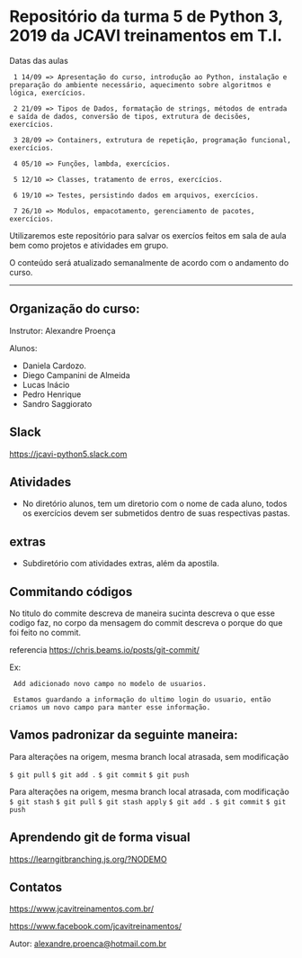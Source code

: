 Repositório da turma 5 de Python 3, 2019 da JCAVI treinamentos em T.I.
======================================================================
Datas das aulas

     1 14/09 => Apresentação do curso, introdução ao Python, instalação e preparação do ambiente necessário, aquecimento sobre algoritmos e lógica, exercícios.

     2 21/09 => Tipos de Dados, formatação de strings, métodos de entrada e saída de dados, conversão de tipos, extrutura de decisões, exercícios.

     3 28/09 => Containers, extrutura de repetição, programação funcional, exercícios.

     4 05/10 => Funções, lambda, exercícios.

     5 12/10 => Classes, tratamento de erros, exercícios.

     6 19/10 => Testes, persistindo dados em arquivos, exercícios.

     7 26/10 => Modulos, empacotamento, gerenciamento de pacotes, exercícios.

Utilizaremos este repositório para salvar os exercíos feitos em
sala de aula bem como projetos e atividades em grupo.


O conteúdo será atualizado semanalmente de acordo com o andamento do curso.

--------------------------------


Organização do curso:
--------------------

Instrutor: Alexandre Proença

Alunos:
- Daniela Cardozo.
- Diego Campanini de Almeida
- Lucas Inácio
- Pedro Henrique
- Sandro Saggiorato

Slack
---------
https://jcavi-python5.slack.com


Atividades
----------

- No diretório alunos, tem um diretorio com o nome de cada aluno, todos os exercícios devem ser submetidos 
dentro de suas respectivas pastas.

extras
-------
- Subdiretório com atividades extras, além da apostila.

 
Commitando códigos
------------------
No titulo do commite descreva de maneira sucinta descreva o que esse codigo faz, no corpo da mensagem do commit descreva o porque do que foi feito no commit.

referencia https://chris.beams.io/posts/git-commit/

Ex:

     Add adicionado novo campo no modelo de usuarios.

     Estamos guardando a informação do ultimo login do usuario, então criamos um novo campo para manter esse informação.

Vamos padronizar da seguinte maneira:
--------------
Para alterações na origem, mesma branch local atrasada, sem modificação

`$ git pull`
`$ git add .`
`$ git commit`
`$ git push`


Para alterações na origem, mesma branch local atrasada, com modificação
`$ git stash`
`$ git pull`
`$ git stash apply`
`$ git add .`
`$ git commit`
`$ git push`

Aprendendo git de forma visual
-------------
https://learngitbranching.js.org/?NODEMO

Contatos
----------
https://www.jcavitreinamentos.com.br/

https://www.facebook.com/jcavitreinamentos/

Autor: alexandre.proenca@hotmail.com.br

